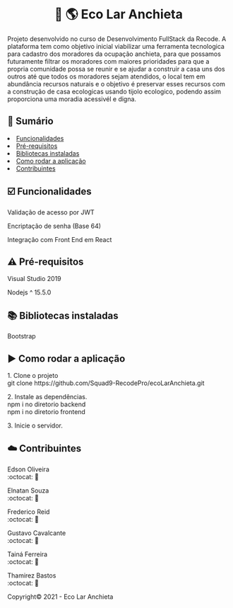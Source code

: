 <h1 align="center"> 🌳 🌎 Eco Lar Anchieta</h1>
Projeto desenvolvido no curso de Desenvolvimento FullStack da Recode.
A plataforma tem como objetivo inicial viabilizar uma ferramenta tecnologica para cadastro dos moradores da ocupação anchieta, para que possamos futuramente filtrar os moradores com maiores prioridades para que a propria comunidade possa se reunir e se ajudar a construir a casa uns dos outros até que todos os moradores sejam atendidos, o local tem em abundância recursos naturais e o objetivo é preservar esses recursos com a construção de casa ecologicas usando tijolo ecologico, podendo assim proporciona uma moradia acessivél e digna.

<h2>📜 Sumário</h2>
<li> <a href=".func">Funcionalidades</a></li>
<li> <a href=".prec">Pré-requisitos</a></li>
<li> <a href=".binstall">Bibliotecas instaladas</a></li>
<li> <a href=".playapp">Como rodar a aplicação</a></li>
<li> <a href=".contr">Contribuintes</a></li>


<h2 class="func">☑️ Funcionalidades</h2>
<p>Validação de acesso por JWT</p>
<p>Encriptação de senha (Base 64)</p>
<p>Integração com Front End em React</p>

<h2 class="prec" >⚠️ Pré-requisitos</h2>
<p>Visual Studio 2019</p>
<p>Nodejs ^ 15.5.0</p>

<h2 class="binstall">📚 Bibliotecas instaladas</h2>
<p>Bootstrap</p>

<h2 class="playapp">▶️ Como rodar a aplicação</h2>
<p>1. Clone o projeto</br>
git clone https://github.com/Squad9-RecodePro/ecoLarAnchieta.git</p>

<p>2. Instale as dependências.</br>
npm i no diretorio backend</br>
npm i no diretorio frontend</p>

<p>3. Inicie o servidor.</p>



<h2 class="contr">☁️ Contribuintes</h2>

<div><p>Edson Oliveira</br>
:octocat: 👔</p>	
<p>Elnatan Souza</br>
:octocat: 👔</p>		
<p>Frederico Reid</br>
:octocat: 👔	</p>
<p>Gustavo Cavalcante</br>
:octocat: 👔	</p>	
<p>Tainá Ferreira</br>
:octocat: 👔	</p>	
<p>Thamirez Bastos</br>
:octocat: 👔</p>	
  </div>

Copyright©️ 2021 - Eco Lar Anchieta
